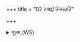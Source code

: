 +++
title = "02 तावद्वां तेजस्तति"

+++
<details><summary>मूलम् (WS)</summary>

तावद्वां तेजस्तति वीर्याणि तावच्चक्षुस्ततिधा वाजिनानि ।  
अग्निः शरीरं सचते यदैधो अधा पक्वान् मिथुना सं भवाथः ॥ २ ॥
</details>